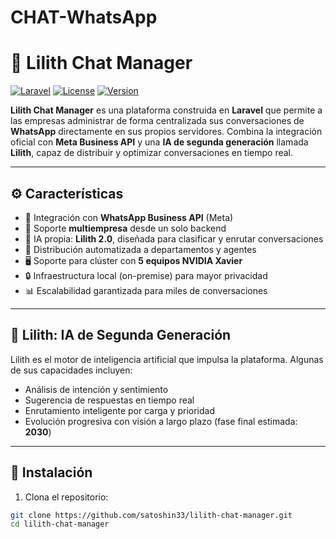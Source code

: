 # CHAT-WhatsApp
# 🤖 Lilith Chat Manager

[![Laravel](https://img.shields.io/badge/Laravel-Framework-red)](https://laravel.com)
[![License](https://img.shields.io/badge/license-MIT-blue.svg)](LICENSE)
[![Version](https://img.shields.io/badge/version-2.0.0-green)](#)

**Lilith Chat Manager** es una plataforma construida en **Laravel** que permite a las empresas administrar de forma centralizada sus conversaciones de **WhatsApp** directamente en sus propios servidores. Combina la integración oficial con **Meta Business API** y una **IA de segunda generación** llamada **Lilith**, capaz de distribuir y optimizar conversaciones en tiempo real.

---

## ⚙️ Características

- 📲 Integración con **WhatsApp Business API** (Meta)
- 🏢 Soporte **multiempresa** desde un solo backend
- 🧠 IA propia: **Lilith 2.0**, diseñada para clasificar y enrutar conversaciones
- 💼 Distribución automatizada a departamentos y agentes
- 🖥️ Soporte para clúster con **5 equipos NVIDIA Xavier**
- 🔒 Infraestructura local (on-premise) para mayor privacidad
- 📊 Escalabilidad garantizada para miles de conversaciones

---

## 🧠 Lilith: IA de Segunda Generación

Lilith es el motor de inteligencia artificial que impulsa la plataforma. Algunas de sus capacidades incluyen:

- Análisis de intención y sentimiento
- Sugerencia de respuestas en tiempo real
- Enrutamiento inteligente por carga y prioridad
- Evolución progresiva con visión a largo plazo (fase final estimada: **2030**)

---

## 🚀 Instalación

1. Clona el repositorio:
```bash
git clone https://github.com/satoshin33/lilith-chat-manager.git
cd lilith-chat-manager
